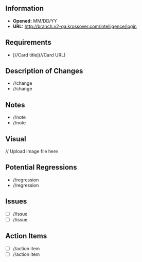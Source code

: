 ## Information
* **Opened:** MM/DD/YY
* **URL:** http://branch.v2-qa.krossover.com/intelligence/login

## Requirements
* [//Card title](//Card URL)

## Description of Changes
* //change
* //change

## Notes
* //note
* //note

## Visual
// Upload image file here

## Potential Regressions
* //regression
* //regression

## Issues
* [ ] //issue
* [ ] //issue

## Action Items
* [ ] //action item
* [ ] //action item
